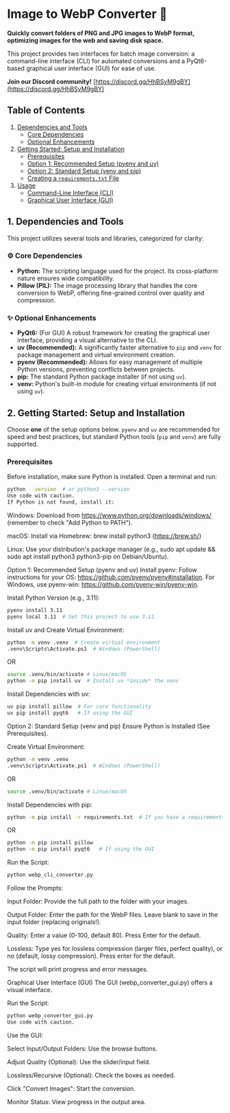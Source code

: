 # Image to WebP Converter 🚀

**Quickly convert folders of PNG and JPG images to WebP format, optimizing images for the web and saving disk space.**

This project provides two interfaces for batch image conversion: a command-line interface (CLI) for automated conversions and a PyQt6-based graphical user interface (GUI) for ease of use.

**Join our Discord community!** [https://discord.gg/HhBSvM9gBY](https://discord.gg/HhBSvM9gBY)

## Table of Contents

1.  [Dependencies and Tools](#dependencies-and-tools)
    *   [Core Dependencies](#core-dependencies)
    *   [Optional Enhancements](#optional-enhancements)
2.  [Getting Started: Setup and Installation](#getting-started-setup-and-installation)
    *   [Prerequisites](#prerequisites)
    *   [Option 1: Recommended Setup (pyenv and uv)](#option-1-recommended-setup-pyenv-and-uv)
    *   [Option 2: Standard Setup (venv and pip)](#option-2-standard-setup-venv-and-pip)
    *   [Creating a `requirements.txt` File](#creating-a-requirementstxt-file)
3.  [Usage](#usage)
    *   [Command-Line Interface (CLI)](#command-line-interface-cli)
    *   [Graphical User Interface (GUI)](#graphical-user-interface-gui)

## 1. Dependencies and Tools

This project utilizes several tools and libraries, categorized for clarity:

### ⚙️ Core Dependencies

*   **Python:**  The scripting language used for the project.  Its cross-platform nature ensures wide compatibility.
*   **Pillow (PIL):**  The image processing library that handles the core conversion to WebP, offering fine-grained control over quality and compression.

### ✨ Optional Enhancements

*   **PyQt6:** (For GUI)  A robust framework for creating the graphical user interface, providing a visual alternative to the CLI.
*   **uv (Recommended):** A significantly faster alternative to `pip` and `venv` for package management and virtual environment creation.
*   **pyenv (Recommended):**  Allows for easy management of multiple Python versions, preventing conflicts between projects.
*   **pip:**  The standard Python package installer (if not using `uv`).
*   **venv:**  Python's built-in module for creating virtual environments (if not using `uv`).

## 2. Getting Started: Setup and Installation

Choose **one** of the setup options below.  `pyenv` and `uv` are recommended for speed and best practices, but standard Python tools (`pip` and `venv`) are fully supported.

### Prerequisites

Before installation, make sure Python is installed. Open a terminal and run:

```bash
python --version  # or python3 --version
Use code with caution.
If Python is not found, install it:
```
Windows: Download from https://www.python.org/downloads/windows/ (remember to check "Add Python to PATH").

macOS: Install via Homebrew: brew install python3 (https://brew.sh/)

Linux: Use your distribution's package manager (e.g., sudo apt update && sudo apt install python3 python3-pip on Debian/Ubuntu).

Option 1: Recommended Setup (pyenv and uv)
Install pyenv: Follow instructions for your OS: https://github.com/pyenv/pyenv#installation. For Windows, use pyenv-win: https://github.com/pyenv-win/pyenv-win.

Install Python Version (e.g., 3.11):

```bash
pyenv install 3.11
pyenv local 3.11  # Set this project to use 3.11
```

Install uv and Create Virtual Environment:
```bash
python -m venv .venv  # Create virtual environment
.venv\Scripts\Activate.ps1  # Windows (PowerShell)
```
OR
```bash
source .venv/bin/activate # Linux/macOS
python -m pip install uv  # Install uv *inside* the venv
```
Install Dependencies with uv:
```bash
uv pip install pillow  # For core functionality
uv pip install pyqt6   # If using the GUI
``` 

Option 2: Standard Setup (venv and pip)
Ensure Python is Installed (See Prerequisites).

Create Virtual Environment:
```bash
python -m venv .venv
.venv\Scripts\Activate.ps1  # Windows (PowerShell)
``` 
 OR
```bash
source .venv/bin/activate # Linux/macOS
``` 
Install Dependencies with pip:
```bash
python -m pip install -r requirements.txt  # If you have a requirements.txt
``` 
OR
```bash
python -m pip install pillow
python -m pip install pyqt6   # If using the GUI
```

Run the Script:
``` bash
python webp_cli_converter.py
``` 
Follow the Prompts:

Input Folder: Provide the full path to the folder with your images.

Output Folder: Enter the path for the WebP files. Leave blank to save in the input folder (replacing originals!).

Quality: Enter a value (0-100, default 80). Press Enter for the default.

Lossless: Type yes for lossless compression (larger files, perfect quality), or no (default, lossy compression). Press enter for the default.

The script will print progress and error messages.

Graphical User Interface (GUI)
The GUI (webp_converter_gui.py) offers a visual interface.

Run the Script:
``` bash
python webp_converter_gui.py
Use code with caution.
``` 
Use the GUI:

Select Input/Output Folders: Use the browse buttons.

Adjust Quality (Optional): Use the slider/input field.

Lossless/Recursive (Optional): Check the boxes as needed.

Click "Convert Images": Start the conversion.

Monitor Status: View progress in the output area.
